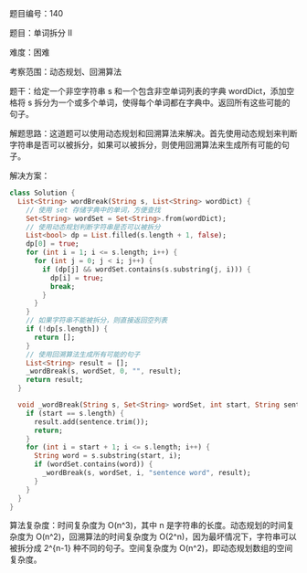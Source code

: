 题目编号：140

题目：单词拆分 II

难度：困难

考察范围：动态规划、回溯算法

题干：给定一个非空字符串 s 和一个包含非空单词列表的字典 wordDict，添加空格将 s 拆分为一个或多个单词，使得每个单词都在字典中。返回所有这些可能的句子。

解题思路：这道题可以使用动态规划和回溯算法来解决。首先使用动态规划来判断字符串是否可以被拆分，如果可以被拆分，则使用回溯算法来生成所有可能的句子。

解决方案：

```dart
class Solution {
  List<String> wordBreak(String s, List<String> wordDict) {
    // 使用 set 存储字典中的单词，方便查找
    Set<String> wordSet = Set<String>.from(wordDict);
    // 使用动态规划判断字符串是否可以被拆分
    List<bool> dp = List.filled(s.length + 1, false);
    dp[0] = true;
    for (int i = 1; i <= s.length; i++) {
      for (int j = 0; j < i; j++) {
        if (dp[j] && wordSet.contains(s.substring(j, i))) {
          dp[i] = true;
          break;
        }
      }
    }
    // 如果字符串不能被拆分，则直接返回空列表
    if (!dp[s.length]) {
      return [];
    }
    // 使用回溯算法生成所有可能的句子
    List<String> result = [];
    _wordBreak(s, wordSet, 0, "", result);
    return result;
  }

  void _wordBreak(String s, Set<String> wordSet, int start, String sentence, List<String> result) {
    if (start == s.length) {
      result.add(sentence.trim());
      return;
    }
    for (int i = start + 1; i <= s.length; i++) {
      String word = s.substring(start, i);
      if (wordSet.contains(word)) {
        _wordBreak(s, wordSet, i, "sentence word", result);
      }
    }
  }
}
```

算法复杂度：时间复杂度为 O(n^3)，其中 n 是字符串的长度。动态规划的时间复杂度为 O(n^2)，回溯算法的时间复杂度为 O(2^n)，因为最坏情况下，字符串可以被拆分成 2^{n-1} 种不同的句子。空间复杂度为 O(n^2)，即动态规划数组的空间复杂度。